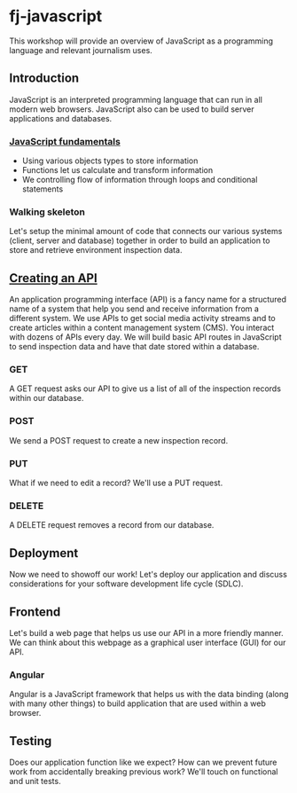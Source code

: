 fj-javascript
=============

This workshop will provide an overview of JavaScript as a programming language and relevant journalism uses.

## Introduction

JavaScript is an interpreted programming language that can run in all modern web browsers. JavaScript also can be used to build server applications and databases. 

### [JavaScript fundamentals](fundamentals/fundamentals.md)

* Using various objects types to store information
* Functions let us calculate and transform information 
* We controlling flow of information through loops and conditional statements

### Walking skeleton

Let's setup the minimal amount of code that connects our various systems (client, server and database) together in order to build an application to store and retrieve environment inspection data.

## [Creating an API](api/api.md)

An application programming interface (API) is a fancy name for a structured name of a system that help you send and receive information from a different system. We use APIs to get social media activity streams and to create articles within a content management system (CMS). You interact with dozens of APIs every day. We will build basic API routes in JavaScript to send inspection data and have that date stored within a database.

### GET

A GET request asks our API to give us a list of all of the inspection records within our database.

### POST

We send a POST request to create a new inspection record.

### PUT

What if we need to edit a record? We'll use a PUT request.

### DELETE

A DELETE request removes a record from our database.

## Deployment

Now we need to showoff our work! Let's deploy our application and discuss considerations for your software development life cycle (SDLC).

## Frontend

Let's build a web page that helps us use our API in a more friendly manner. We can think about this webpage as a graphical user interface (GUI) for our API.

### Angular

Angular is a JavaScript framework that helps us with the data binding (along with many other things) to build application that are used within a web browser.

## Testing

Does our application function like we expect? How can we prevent future work from accidentally breaking previous work? We'll touch on functional and unit tests.

